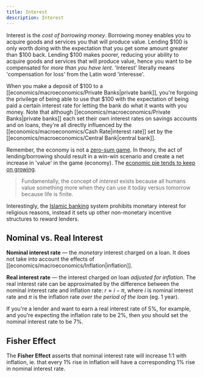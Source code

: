 ```yaml
---
title: Interest
description: Interest
---
```


Interest is the *cost of borrowing money*. Borrowing money enables you to acquire goods and services you that will produce value. Lending $\$100$ is only worth doing with the expectation that you get some amount greater than $\$100$ back. Lending $\$100$ makes poorer, reducing your ability to acquire goods and services that will produce value, hence you want to be compensated for *more than you have lent*. 'Interest' literally means 'compensation for loss' from the Latin word 'interesse'.

When you make a deposit of $\$100$ to a [[economics/macroeconomics/Private Banks|private bank]], you're forgoing the privilege of being able to use that $\$100$ with the expectation of being paid a certain interest rate for letting the bank do what it wants with you money. Note that although [[economics/macroeconomics/Private Banks|private banks]] each set their own interest rates on savings accounts and on loans, they're all directly influenced by the [[economics/macroeconomics/Cash Rate|interest rate]] set by the [[economics/macroeconomics/Central Bank|central bank]].

Remember, the economy is not a [zero-sum game](https://en.wikipedia.org/wiki/Zero-sum_game). In theory, the act of lending/borrowing should result in a win-win scenario and create a net increase in 'value' in the game (economy). The [economic pie tends to keep on growing](https://en.wikipedia.org/wiki/Growing_the_pie).

> Fundamentally, the concept of *interest* exists because all humans value something more when they can use it today versus tomorrow because life is finite.

Interestingly, the [Islamic banking](https://en.wikipedia.org/wiki/Islamic_banking_and_finance) system prohibits monetary interest for religious reasons, instead it sets up other non-monetary incentive structures to reward lenders.

## Nominal vs. Real Interest
**Nominal interest rate** — the *monetary* interest charged on a loan. It does not take into account the effects of [[economics/macroeconomics/Inflation|inflation]].

**Real interest rate** — the interest charged on loan *adjusted for inflation*. The real interest rate can be approximated by the difference between the nominal interest rate and inflation rate: $r \approx i - \pi$, where $i$ is nominal interest rate and $\pi$ is the inflation rate *over the period of the loan* (eg. 1 year).

If you're a lender and want to earn a real interest rate of 5%, for example, and you're expecting the inflation rate to be 2%, then you should set the nominal interest rate to be 7%.

## Fisher Effect
The **Fisher Effect** asserts that nominal interest rate will increase 1:1 with inflation, ie. that every 1% rise in inflation will have a corresponding 1% rise in nominal interest rate.
